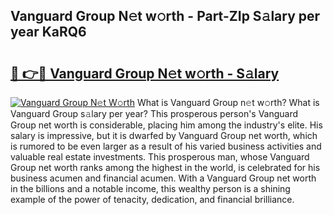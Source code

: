 ## Vanguard Group N𝚎t w𝚘rth - Part-ZIp S𝚊lary per year KaRQ6

# <h2><a href="http://gc406ey.nevu.top/?p=Vanguard+Group">🔗 👉🔴 Vanguard Group N𝚎t w𝚘rth - S𝚊lary</a></h2>

[![Vanguard Group N𝚎t W𝚘rth](https://i.imgur.com/Oavwk0R.jpeg)](http://gc406ey.nevu.top/?p=Vanguard+Group)
What is Vanguard Group n𝚎t w𝚘rth? What is Vanguard Group s𝚊lary per year?
This prosperous person's Vanguard Group net worth is considerable, placing him among the industry's elite. His salary is impressive, but it is dwarfed by Vanguard Group net worth, which is rumored to be even larger as a result of his varied business activities and valuable real estate investments. This prosperous man, whose Vanguard Group net worth ranks among the highest in the world, is celebrated for his business acumen and financial acumen. With a Vanguard Group net worth in the billions and a notable income, this wealthy person is a shining example of the power of tenacity, dedication, and financial brilliance.
